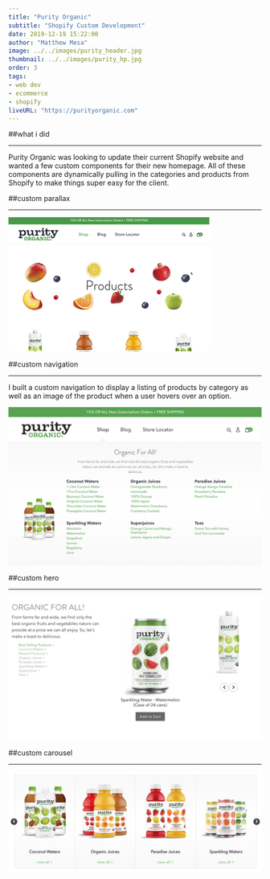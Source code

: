 ```yaml
---
title: "Purity Organic"
subtitle: "Shopify Custom Development"
date: 2019-12-19 15:22:00
author: "Matthew Mesa"
image: ../../images/purity_header.jpg
thumbnail: ../../images/purity_hp.jpg
order: 3
tags:
- web dev
- ecommerce
- shopify
liveURL: "https://purityorganic.com"
---
```


##what i did

***

Purity Organic was looking to update their current Shopify website and wanted a few custom components for their new homepage. All of these components are dynamically pulling in the categories and products from Shopify to make things super easy for the client.

##custom parallax

***

![Custom parallax effect](../../images/purity_parallax.gif "Custom parallax effect")

##custom navigation

***

I built a custom navigation to display a listing of products by category as well as an image of the product when a user hovers over an option.

![Custom Shopify navigation for Purity Organic](../../images/purity_navigation.png "Custom Shopify navigation for Purity Organic")

##custom hero

***

![Custom Shopify hero component](../../images/purity_hero.png "Custom Shopify hero component")

##custom carousel

***

![Custom Shopify carousel component](../../images/purity_carousel.png "Custom Shopify carousel component")